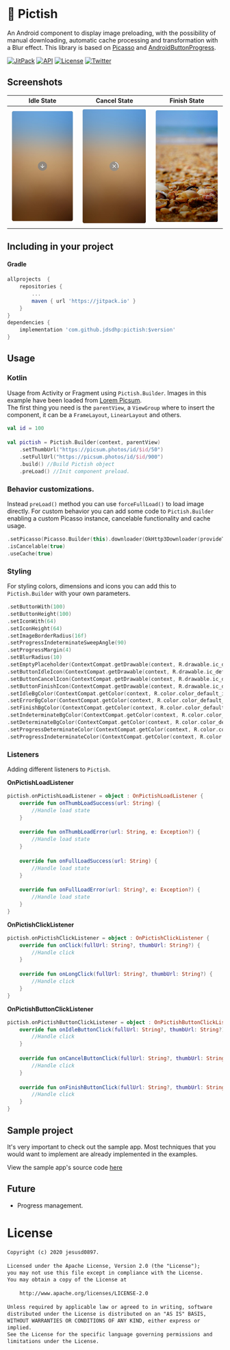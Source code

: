 🎨 Pictish
=======
An Android component to display image preloading, with the possibility of manual downloading, automatic cache processing and transformation with a Blur effect.
This library is based on [Picasso](https://github.com/square/picasso) and [AndroidButtonProgress](https://github.com/abdularis/AndroidButtonProgress).

[![JitPack](https://jitpack.io/v/jdsdhp/pictish.svg)](https://jitpack.io/#jdsdhp/pictish) 
[![API](https://img.shields.io/badge/API-17%2B-red.svg?style=flat)](https://android-arsenal.com/api?level=17) 
[![License](https://img.shields.io/badge/License-Apache%202.0-blue.svg)](https://opensource.org/licenses/Apache-2.0)
[![Twitter](https://img.shields.io/badge/Twitter-@jdsdhp-9C27B0.svg)](https://twitter.com/jdsdhp)

## Screenshots
Idle State | Cancel State | Finish State
:-:|:-:|:-:
![](art/art-01.jpg) | ![](art/art-02.jpg) | ![](art/art-03.jpg)

## Including in your project

#### Gradle

```gradle
allprojects  {
    repositories {
        ...
        maven { url 'https://jitpack.io' }
    }
}
dependencies {
    implementation 'com.github.jdsdhp:pictish:$version'
}
```

## Usage

### Kotlin
Usage from Activity or Fragment using `Pictish.Builder`.  Images in this example have been loaded from [Lorem Picsum](https://picsum.photos).<br>
The first thing you need is the `parentView`, a `ViewGroup` where to insert the component, it can be a `FrameLayout`, `LinearLayout` and others.
```kotlin
val id = 100

val pictish = Pictish.Builder(context, parentView)
    .setThumbUrl("https://picsum.photos/id/$id/50")
    .setFullUrl("https://picsum.photos/id/$id/900")
    .build() //Build Pictish object
    .preLoad() //Init component preload.
```

### Behavior customizations.
Instead `preLoad()` method you can use `forceFullLoad()` to load image directly.
For custom behavior you can add some code to `Pictish.Builder` enabling a custom Picasso instance, cancelable functionality and cache usage.
```kotlin
.setPicasso(Picasso.Builder(this).downloader(OkHttp3Downloader(provideTrustingOkHttp())).build())
.isCancelable(true)
.useCache(true)
```

### Styling
For styling colors, dimensions and icons you can add this to `Pictish.Builder` with your own parameters.
```kotlin
.setButtonWith(100)
.setButtonHeight(100)
.setIconWith(64)
.setIconHeight(64)
.setImageBorderRadius(16f)
.setProgressIndeterminateSweepAngle(90)
.setProgressMargin(4)
.setBlurRadius(10)
.setEmptyPlaceholder(ContextCompat.getDrawable(context, R.drawable.ic_default_placeholder))
.setButtonIdleIcon(ContextCompat.getDrawable(context, R.drawable.ic_default_idle_icon))
.setButtonCancelIcon(ContextCompat.getDrawable(context, R.drawable.ic_default_cancel_icon))
.setButtonFinishIcon(ContextCompat.getDrawable(context, R.drawable.ic_default_finish_icon))
.setIdleBgColor(ContextCompat.getColor(context, R.color.color_default_idle_background))
.setErrorBgColor(ContextCompat.getColor(context, R.color.color_default_error_background))
.setFinishBgColor(ContextCompat.getColor(context, R.color.color_default_finish_background))
.setIndeterminateBgColor(ContextCompat.getColor(context, R.color.color_default_indeterminate_background))
.setDeterminateBgColor(ContextCompat.getColor(context, R.color.color_default_determinate_background))
.setProgressDeterminateColor(ContextCompat.getColor(context, R.color.color_default_determinate_progress))
.setProgressIndeterminateColor(ContextCompat.getColor(context, R.color.color_default_indeterminate_progress))
```

### Listeners
Adding different listeners to `Pictish`.

**OnPictishLoadListener**
```kotlin
pictish.onPictishLoadListener = object : OnPictishLoadListener {
    override fun onThumbLoadSuccess(url: String) {
        //Handle load state
    }

    override fun onThumbLoadError(url: String, e: Exception?) {
        //Handle load state
    }

    override fun onFullLoadSuccess(url: String) {
        //Handle load state
    }

    override fun onFullLoadError(url: String?, e: Exception?) {
        //Handle load state
    }
}
```
**OnPictishClickListener**
```kotlin
pictish.onPictishClickListener = object : OnPictishClickListener {
    override fun onClick(fullUrl: String?, thumbUrl: String?) {
        //Handle click
    }

    override fun onLongClick(fullUrl: String?, thumbUrl: String?) {
        //Handle click
    }
}
```
**OnPictishButtonClickListener**
```kotlin
pictish.onPictishButtonClickListener = object : OnPictishButtonClickListener {
    override fun onIdleButtonClick(fullUrl: String?, thumbUrl: String?) {
        //Handle click
    }

    override fun onCancelButtonClick(fullUrl: String?, thumbUrl: String?) {
        //Handle click
    }

    override fun onFinishButtonClick(fullUrl: String?, thumbUrl: String?) {
        //Handle click
    }
}
```

## Sample project
It's very important to check out the sample app. Most techniques that you would want to implement are already implemented in the examples.

View the sample app's source code [here](https://github.com/jdsdhp/pictish/tree/master/app)

## Future
- Progress management.

License
=======

    Copyright (c) 2020 jesusd0897.
    
    Licensed under the Apache License, Version 2.0 (the "License");
    you may not use this file except in compliance with the License.
    You may obtain a copy of the License at
    
        http://www.apache.org/licenses/LICENSE-2.0
    
    Unless required by applicable law or agreed to in writing, software
    distributed under the License is distributed on an "AS IS" BASIS,
    WITHOUT WARRANTIES OR CONDITIONS OF ANY KIND, either express or implied.
    See the License for the specific language governing permissions and
    limitations under the License.